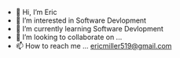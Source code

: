 - 👋 Hi, I’m Eric
- 👀 I’m interested in Software Devlopment
- 🌱 I’m currently learning Software Devlopment
- 💞️ I’m looking to collaborate on ...
- 📫 How to reach me ...
ericmiller519@gmail.com 

